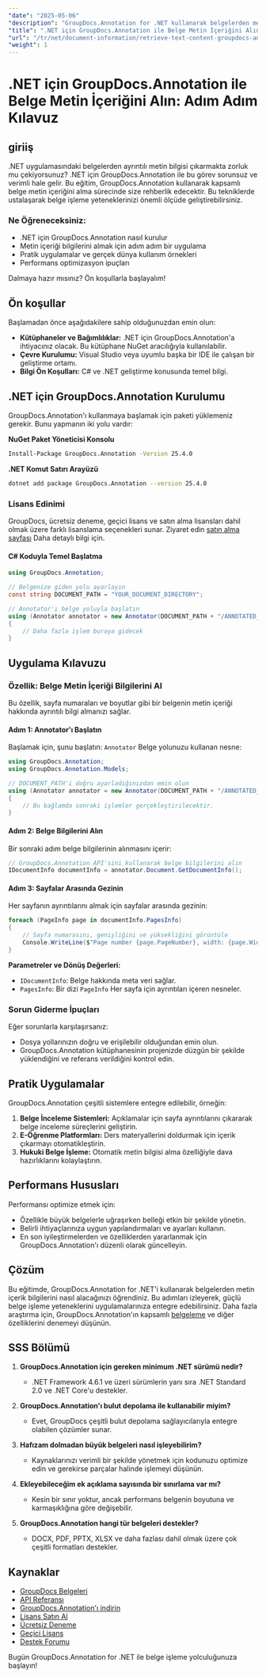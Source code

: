 ```yaml
---
"date": "2025-05-06"
"description": "GroupDocs.Annotation for .NET kullanarak belgelerden metin içeriğini etkili bir şekilde nasıl alacağınızı öğrenin. Belge işleme yeteneklerinizi geliştirmek için bu adım adım kılavuzu izleyin."
"title": ".NET için GroupDocs.Annotation ile Belge Metin İçeriğini Alın&#58; Adım Adım Kılavuz"
"url": "/tr/net/document-information/retrieve-text-content-groupdocs-annotation-net/"
"weight": 1
---
```


# .NET için GroupDocs.Annotation ile Belge Metin İçeriğini Alın: Adım Adım Kılavuz

## giriiş

.NET uygulamasındaki belgelerden ayrıntılı metin bilgisi çıkarmakta zorluk mu çekiyorsunuz? .NET için GroupDocs.Annotation ile bu görev sorunsuz ve verimli hale gelir. Bu eğitim, GroupDocs.Annotation kullanarak kapsamlı belge metin içeriğini alma sürecinde size rehberlik edecektir. Bu tekniklerde ustalaşarak belge işleme yeteneklerinizi önemli ölçüde geliştirebilirsiniz.

### Ne Öğreneceksiniz:
- .NET için GroupDocs.Annotation nasıl kurulur
- Metin içeriği bilgilerini almak için adım adım bir uygulama
- Pratik uygulamalar ve gerçek dünya kullanım örnekleri
- Performans optimizasyon ipuçları

Dalmaya hazır mısınız? Ön koşullarla başlayalım!

## Ön koşullar

Başlamadan önce aşağıdakilere sahip olduğunuzdan emin olun:

- **Kütüphaneler ve Bağımlılıklar:** .NET için GroupDocs.Annotation'a ihtiyacınız olacak. Bu kütüphane NuGet aracılığıyla kullanılabilir.
- **Çevre Kurulumu:** Visual Studio veya uyumlu başka bir IDE ile çalışan bir geliştirme ortamı.
- **Bilgi Ön Koşulları:** C# ve .NET geliştirme konusunda temel bilgi.

## .NET için GroupDocs.Annotation Kurulumu

GroupDocs.Annotation'ı kullanmaya başlamak için paketi yüklemeniz gerekir. Bunu yapmanın iki yolu vardır:

**NuGet Paket Yöneticisi Konsolu**
```bash
Install-Package GroupDocs.Annotation -Version 25.4.0
```

**.NET Komut Satırı Arayüzü**
```bash
dotnet add package GroupDocs.Annotation --version 25.4.0
```

### Lisans Edinimi

GroupDocs, ücretsiz deneme, geçici lisans ve satın alma lisansları dahil olmak üzere farklı lisanslama seçenekleri sunar. Ziyaret edin [satın alma sayfası](https://purchase.groupdocs.com/buy) Daha detaylı bilgi için.

#### C# Koduyla Temel Başlatma

```csharp
using GroupDocs.Annotation;

// Belgenize giden yolu ayarlayın
const string DOCUMENT_PATH = "YOUR_DOCUMENT_DIRECTORY";

// Annotator'ı belge yoluyla başlatın
using (Annotator annotator = new Annotator(DOCUMENT_PATH + "/ANNOTATED_DOCX"))
{
    // Daha fazla işlem buraya gidecek
}
```

## Uygulama Kılavuzu

### Özellik: Belge Metin İçeriği Bilgilerini Al

Bu özellik, sayfa numaraları ve boyutlar gibi bir belgenin metin içeriği hakkında ayrıntılı bilgi almanızı sağlar.

#### Adım 1: Annotator'ı Başlatın

Başlamak için, şunu başlatın: `Annotator` Belge yolunuzu kullanan nesne:

```csharp
using GroupDocs.Annotation;
using GroupDocs.Annotation.Models;

// DOCUMENT_PATH'i doğru ayarladığınızdan emin olun
using (Annotator annotator = new Annotator(DOCUMENT_PATH + "/ANNOTATED_DOCX"))
{
    // Bu bağlamda sonraki işlemler gerçekleştirilecektir.
}
```

#### Adım 2: Belge Bilgilerini Alın

Bir sonraki adım belge bilgilerinin alınmasını içerir:

```csharp
// GroupDocs.Annotation API'sini kullanarak belge bilgilerini alın
IDocumentInfo documentInfo = annotator.Document.GetDocumentInfo();
```

#### Adım 3: Sayfalar Arasında Gezinin

Her sayfanın ayrıntılarını almak için sayfalar arasında gezinin:

```csharp
foreach (PageInfo page in documentInfo.PagesInfo)
{
    // Sayfa numarasını, genişliğini ve yüksekliğini görüntüle
    Console.WriteLine($"Page number {page.PageNumber}, width: {page.Width} and height: {page.Height}");
}
```

**Parametreler ve Dönüş Değerleri:**
- `IDocumentInfo`: Belge hakkında meta veri sağlar.
- `PagesInfo`: Bir dizi `PageInfo` Her sayfa için ayrıntıları içeren nesneler.

### Sorun Giderme İpuçları

Eğer sorunlarla karşılaşırsanız:
- Dosya yollarınızın doğru ve erişilebilir olduğundan emin olun.
- GroupDocs.Annotation kütüphanesinin projenizde düzgün bir şekilde yüklendiğini ve referans verildiğini kontrol edin.

## Pratik Uygulamalar

GroupDocs.Annotation çeşitli sistemlere entegre edilebilir, örneğin:
1. **Belge İnceleme Sistemleri:** Açıklamalar için sayfa ayrıntılarını çıkararak belge inceleme süreçlerini geliştirin.
2. **E-Öğrenme Platformları:** Ders materyallerini doldurmak için içerik çıkarmayı otomatikleştirin.
3. **Hukuki Belge İşleme:** Otomatik metin bilgisi alma özelliğiyle dava hazırlıklarını kolaylaştırın.

## Performans Hususları

Performansı optimize etmek için:
- Özellikle büyük belgelerle uğraşırken belleği etkin bir şekilde yönetin.
- Belirli ihtiyaçlarınıza uygun yapılandırmaları ve ayarları kullanın.
- En son iyileştirmelerden ve özelliklerden yararlanmak için GroupDocs.Annotation'ı düzenli olarak güncelleyin.

## Çözüm

Bu eğitimde, GroupDocs.Annotation for .NET'i kullanarak belgelerden metin içerik bilgilerini nasıl alacağınızı öğrendiniz. Bu adımları izleyerek, güçlü belge işleme yeteneklerini uygulamalarınıza entegre edebilirsiniz. Daha fazla araştırma için, GroupDocs.Annotation'ın kapsamlı [belgeleme](https://docs.groupdocs.com/annotation/net/) ve diğer özelliklerini denemeyi düşünün.

## SSS Bölümü

1. **GroupDocs.Annotation için gereken minimum .NET sürümü nedir?**
   - .NET Framework 4.6.1 ve üzeri sürümlerin yanı sıra .NET Standard 2.0 ve .NET Core'u destekler.

2. **GroupDocs.Annotation'ı bulut depolama ile kullanabilir miyim?**
   - Evet, GroupDocs çeşitli bulut depolama sağlayıcılarıyla entegre olabilen çözümler sunar.

3. **Hafızam dolmadan büyük belgeleri nasıl işleyebilirim?**
   - Kaynaklarınızı verimli bir şekilde yönetmek için kodunuzu optimize edin ve gerekirse parçalar halinde işlemeyi düşünün.

4. **Ekleyebileceğim ek açıklama sayısında bir sınırlama var mı?**
   - Kesin bir sınır yoktur, ancak performans belgenin boyutuna ve karmaşıklığına göre değişebilir.

5. **GroupDocs.Annotation hangi tür belgeleri destekler?**
   - DOCX, PDF, PPTX, XLSX ve daha fazlası dahil olmak üzere çok çeşitli formatları destekler.

## Kaynaklar
- [GroupDocs Belgeleri](https://docs.groupdocs.com/annotation/net/)
- [API Referansı](https://reference.groupdocs.com/annotation/net/)
- [GroupDocs.Annotation'ı indirin](https://releases.groupdocs.com/annotation/net/)
- [Lisans Satın Al](https://purchase.groupdocs.com/buy)
- [Ücretsiz Deneme](https://releases.groupdocs.com/annotation/net/)
- [Geçici Lisans](https://purchase.groupdocs.com/temporary-license/)
- [Destek Forumu](https://forum.groupdocs.com/c/annotation/) 

Bugün GroupDocs.Annotation for .NET ile belge işleme yolculuğunuza başlayın!